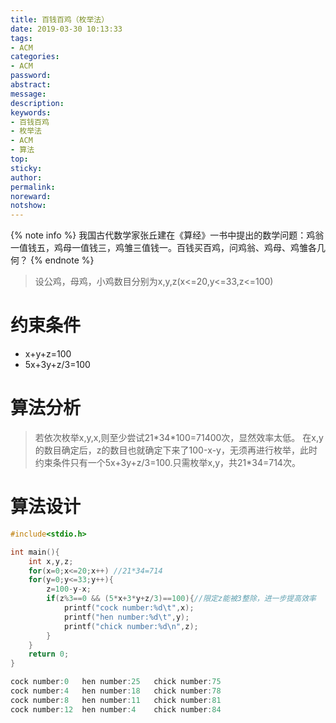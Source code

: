 ```yaml
---
title: 百钱百鸡（枚举法）
date: 2019-03-30 10:13:33
tags:
- ACM
categories:
- ACM
password:
abstract:
message:
description:
keywords:
- 百钱百鸡
- 枚举法
- ACM
- 算法
top:
sticky:
author:
permalink:
noreward:
notshow:
---
```


{% note info %}
我国古代数学家张丘建在《算经》一书中提出的数学问题：鸡翁一值钱五，鸡母一值钱三，鸡雏三值钱一。百钱买百鸡，问鸡翁、鸡母、鸡雏各几何？
{% endnote %}

<!--more-->
> 设公鸡，母鸡，小鸡数目分别为x,y,z(x<=20,y<=33,z<=100)

# 约束条件
- x+y+z=100
- 5x+3y+z/3=100

# 算法分析
>若依次枚举x,y,x,则至少尝试21\*34\*100=71400次，显然效率太低。
在x,y的数目确定后，z的数目也就确定下来了100-x-y，无须再进行枚举，此时约束条件只有一个5x+3y+z/3=100.只需枚举x,y，共21\*34=714次。

# 算法设计

```cpp
#include<stdio.h>

int main(){
    int x,y,z;
    for(x=0;x<=20;x++) //21*34=714
    for(y=0;y<=33;y++){
        z=100-y-x;
        if(z%3==0 && (5*x+3*y+z/3)==100){//限定z能被3整除，进一步提高效率
            printf("cock number:%d\t",x);
            printf("hen number:%d\t",y);
            printf("chick number:%d\n",z);
        }
    }
	return 0;
}
```

```cpp 运行解
cock number:0   hen number:25   chick number:75
cock number:4   hen number:18   chick number:78
cock number:8   hen number:11   chick number:81
cock number:12  hen number:4    chick number:84
```